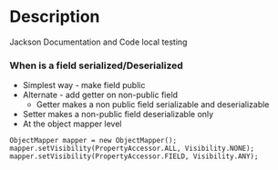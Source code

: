 # Description
Jackson Documentation and Code local testing

### When is a field serialized/Deserialized
* Simplest way - make field public
* Alternate - add getter on non-public field 
  * Getter makes a non public field serializable and deserializable
* Setter makes a non-public field deserializable only
* At the object mapper level
```
ObjectMapper mapper = new ObjectMapper();
mapper.setVisibility(PropertyAccessor.ALL, Visibility.NONE);
mapper.setVisibility(PropertyAccessor.FIELD, Visibility.ANY);
```